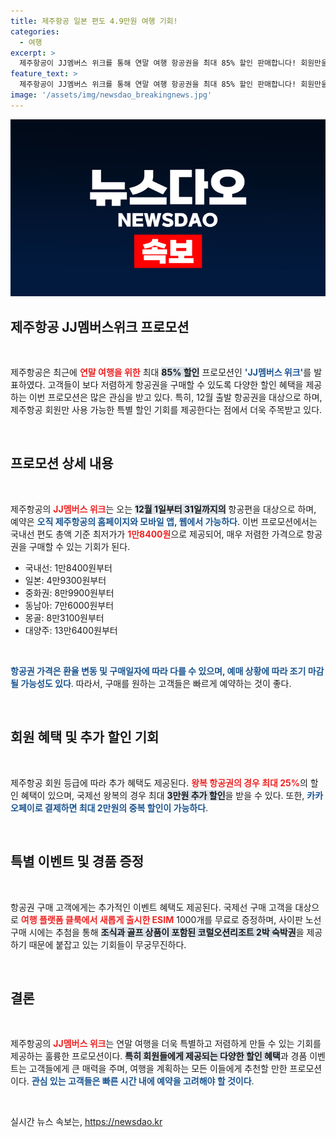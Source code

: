 ```yaml
---
title: 제주항공 일본 편도 4.9만원 여행 기회!
categories:
  - 여행
excerpt: >
  제주항공이 JJ멤버스 위크를 통해 연말 여행 항공권을 최대 85% 할인 판매합니다! 회원만을 위한 이 특별 프로모션에서는 국내선 1만8400원부터, 국제선도 저렴하게 준비되어 있습니다. 놓치지 마세요!
feature_text: >
  제주항공이 JJ멤버스 위크를 통해 연말 여행 항공권을 최대 85% 할인 판매합니다! 회원만을 위한 이 특별 프로모션에서는 국내선 1만8400원부터, 국제선도 저렴하게 준비되어 있습니다. 놓치지 마세요!
image: '/assets/img/newsdao_breakingnews.jpg'
---
```


<p><img src="/assets/img/newsdao_breakingnews.jpg" alt="koreaapp 속보" /></p>

<h2 data-ke-size="size26">제주항공 JJ멤버스위크 프로모션</h2>

<p data-ke-size="size16">&nbsp;</p>

<p data-ke-size="size16">제주항공은 최근에 <b><span style="color: #ee2323;">연말 여행을 위한</span></b> 최대 <b><span style="background-color: #21538527;">85% 할인</span></b> 프로모션인 <b><span style="color: #1a5490;">'JJ멤버스 위크'</span></b>를 발표하였다. 고객들이 보다 저렴하게 항공권을 구매할 수 있도록 다양한 할인 혜택을 제공하는 이번 프로모션은 많은 관심을 받고 있다. 특히, 12월 출발 항공권을 대상으로 하며, 제주항공 회원만 사용 가능한 특별 할인 기회를 제공한다는 점에서 더욱 주목받고 있다.</p>

<p data-ke-size="size16">&nbsp;</p>

<h2 data-ke-size="size26">프로모션 상세 내용</h2>

<p data-ke-size="size16">&nbsp;</p>

<p data-ke-size="size16">제주항공의 <b><span style="color: #ee2323;">JJ멤버스 위크</span></b>는 오는 <b><span style="background-color: #21538527;">12월 1일부터 31일까지의</span></b> 항공편을 대상으로 하며, 예약은 <b><span style="color: #1a5490;">오직 제주항공의 홈페이지와 모바일 앱, 웹에서 가능하다</span></b>. 이번 프로모션에서는 국내선 편도 총액 기준 최저가가 <b><span style="color: #ee2323;">1만8400원</span></b>으로 제공되어, 매우 저렴한 가격으로 항공권을 구매할 수 있는 기회가 된다.</p>

<ul>
<li>국내선: 1만8400원부터</li>
<li>일본: 4만9300원부터</li>
<li>중화권: 8만9900원부터</li>
<li>동남아: 7만6000원부터</li>
<li>몽골: 8만3100원부터</li>
<li>대양주: 13만6400원부터</li>
</ul>

<p data-ke-size="size16">&nbsp;</p>

<p data-ke-size="size16"><b><span style="color: #1a5490;">항공권 가격은 환율 변동 및 구매일자에 따라 다를 수 있으며, 예매 상황에 따라 조기 마감될 가능성도 있다</span></b>. 따라서, 구매를 원하는 고객들은 빠르게 예약하는 것이 좋다.</p>

<p data-ke-size="size16">&nbsp;</p>

<h2 data-ke-size="size26">회원 혜택 및 추가 할인 기회</h2>

<p data-ke-size="size16">&nbsp;</p>

<p data-ke-size="size16">제주항공 회원 등급에 따라 추가 혜택도 제공된다. <b><span style="color: #ee2323;">왕복 항공권의 경우 최대 25%</span></b>의 할인 혜택이 있으며, 국제선 왕복의 경우 최대 <b><span style="background-color: #21538527;">3만원 추가 할인</span></b>을 받을 수 있다. 또한, <b><span style="color: #1a5490;">카카오페이로 결제하면 최대 2만원의 중복 할인이 가능하다</span></b>.</p>

<p data-ke-size="size16">&nbsp;</p>

<h2 data-ke-size="size26">특별 이벤트 및 경품 증정</h2>

<p data-ke-size="size16">&nbsp;</p>

<p data-ke-size="size16">항공권 구매 고객에게는 추가적인 이벤트 혜택도 제공된다. 국제선 구매 고객을 대상으로 <b><span style="color: #ee2323;">여행 플랫폼 클룩에서 새롭게 출시한 ESIM</span></b> 1000개를 무료로 증정하며, 사이판 노선 구매 시에는 추첨을 통해 <b><span style="background-color: #21538527;">조식과 골프 상품이 포함된 코럴오션리조트 2박 숙박권</span></b>을 제공하기 때문에 붙잡고 있는 기회들이 무궁무진하다.</p>

<p data-ke-size="size16">&nbsp;</p>

<h2 data-ke-size="size26">결론</h2>

<p data-ke-size="size16">&nbsp;</p>

<p data-ke-size="size16">제주항공의 <b><span style="color: #ee2323;">JJ멤버스 위크</span></b>는 연말 여행을 더욱 특별하고 저렴하게 만들 수 있는 기회를 제공하는 훌륭한 프로모션이다. <b><span style="background-color: #21538527;">특히 회원들에게 제공되는 다양한 할인 혜택</span></b>과 경품 이벤트는 고객들에게 큰 매력을 주며, 여행을 계획하는 모든 이들에게 추천할 만한 프로모션이다. <b><span style="color: #1a5490;">관심 있는 고객들은 빠른 시간 내에 예약을 고려해야 할 것이다</span></b>.</p>

<p data-ke-size="size16">&nbsp;</p>
실시간 뉴스 속보는, <a href="https://newsdao.kr" rel="dofollow">https://newsdao.kr</a>


